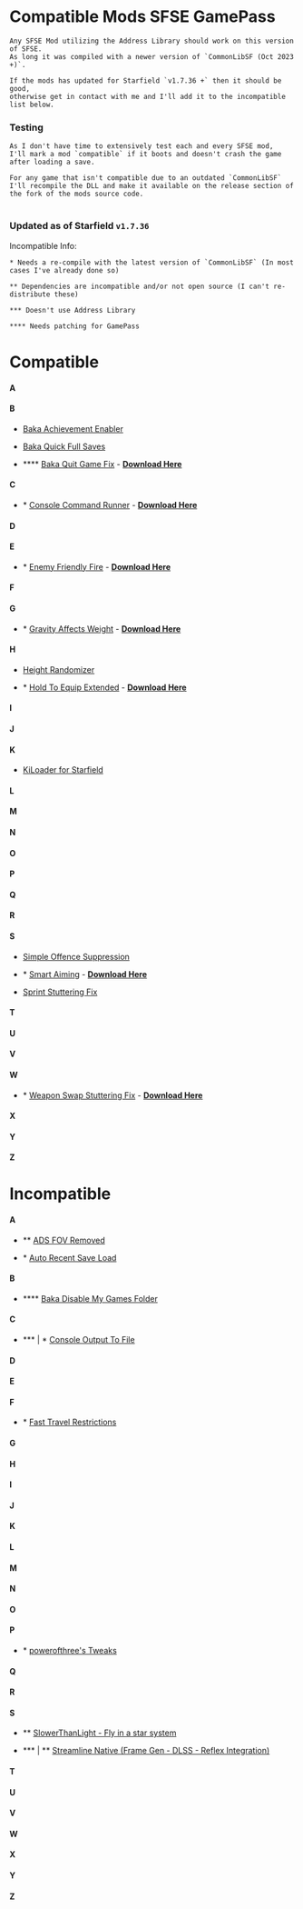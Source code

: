 # Compatible Mods SFSE GamePass

    Any SFSE Mod utilizing the Address Library should work on this version of SFSE. 
    As long it was compiled with a newer version of `CommonLibSF (Oct 2023 +)`. 

    If the mods has updated for Starfield `v1.7.36 +` then it should be good, 
    otherwise get in contact with me and I'll add it to the incompatible list below.

### Testing

    As I don't have time to extensively test each and every SFSE mod, 
    I'll mark a mod `compatible` if it boots and doesn't crash the game after loading a save. 

    For any game that isn't compatible due to an outdated `CommonLibSF` 
    I'll recompile the DLL and make it available on the release section of the fork of the mods source code.

#

### Updated as of Starfield `v1.7.36`

Incompatible Info:

    * Needs a re-compile with the latest version of `CommonLibSF` (In most cases I've already done so)

    ** Dependencies are incompatible and/or not open source (I can't re-distribute these)

    *** Doesn't use Address Library

    **** Needs patching for GamePass


# Compatible


#### A
#### B

* [Baka Achievement Enabler](https://www.nexusmods.com/starfield/mods/658)

* [Baka Quick Full Saves](https://www.nexusmods.com/starfield/mods/1750)

* **** [Baka Quit Game Fix](https://www.nexusmods.com/starfield/mods/2962) - **[Download Here](https://github.com/gazzamc/BakaQuitGameFix/releases/tag/2.0.0)**

#### C

* \* [Console Command Runner](https://www.nexusmods.com/starfield/mods/2740) - **[Download Here](https://github.com/gazzamc/Console-Command-Runner-SF/releases)**


#### D
#### E

* \* [Enemy Friendly Fire](https://www.nexusmods.com/starfield/mods/614) - **[Download Here](https://github.com/gazzamc/EnemyFriendlyFireSFSE/releases)**

#### F
#### G

* \* [Gravity Affects Weight](https://www.nexusmods.com/starfield/mods/3048) - **[Download Here](https://github.com/gazzamc/GravityAffectsCarryWeight/releases)**

#### H

* [Height Randomizer](https://www.nexusmods.com/starfield/mods/2525)

* \* [Hold To Equip Extended](https://www.nexusmods.com/starfield/mods/1956) - **[Download Here](https://github.com/gazzamc/HoldToEquipExtended/releases)**

#### I
#### J
#### K

* [KiLoader for Starfield](https://www.nexusmods.com/starfield/mods/3298)

#### L
#### M
#### N
#### O
#### P
#### Q
#### R
#### S

* [Simple Offence Suppression](https://www.nexusmods.com/starfield/mods/4456)

* \* [Smart Aiming](https://www.nexusmods.com/starfield/mods/1302) - **[Download Here](https://github.com/gazzamc/SmartAimingSFSE/releases)**

* [Sprint Stuttering Fix](https://www.nexusmods.com/starfield/mods/884)

#### T
#### U
#### V
#### W

* \* [Weapon Swap Stuttering Fix](https://www.nexusmods.com/starfield/mods/2830) - **[Download Here](https://github.com/gazzamc/Weapon-Swap-Stuttering-Fix/releases)**

#### X
#### Y
#### Z

# Incompatible

#### A

* ** [ADS FOV Removed](https://www.nexusmods.com/starfield/mods/2192)

* \* [Auto Recent Save Load](https://www.nexusmods.com/starfield/mods/2962)

#### B

* **** [Baka Disable My Games Folder](https://www.nexusmods.com/starfield/mods/1599)

#### C

* *** | \* [Console Output To File](https://www.nexusmods.com/starfield/mods/3142)

#### D
#### E
#### F

* \* [Fast Travel Restrictions](https://www.nexusmods.com/starfield/mods/3220)

#### G
#### H
#### I
#### J
#### K
#### L
#### M
#### N
#### O
#### P

* \* [powerofthree's Tweaks](https://www.nexusmods.com/starfield/mods/3621)

#### Q
#### R
#### S

* ** [SlowerThanLight - Fly in a star system](https://www.nexusmods.com/starfield/mods/3541)

* *** | ** [Streamline Native (Frame Gen - DLSS - Reflex Integration)](https://www.nexusmods.com/starfield/mods/2751)

#### T
#### U
#### V
#### W
#### X
#### Y
#### Z


